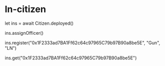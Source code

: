 # ln-citizen

let ins = await Citizen.deployed()

ins.assignOfficer()

ins.register("0x1F2333ad7BA1Ff62c64c97965C79b97B90a8be5E", "Gun", "LN")

ins.get("0x1F2333ad7BA1Ff62c64c97965C79b97B90a8be5E")